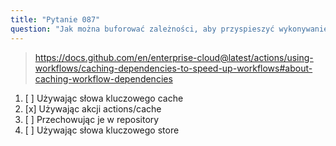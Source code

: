 ```yaml
---
title: "Pytanie 087"
question: "Jak można buforować zależności, aby przyspieszyć wykonywanie workflow?"
---
```



> https://docs.github.com/en/enterprise-cloud@latest/actions/using-workflows/caching-dependencies-to-speed-up-workflows#about-caching-workflow-dependencies
1. [ ] Używając słowa kluczowego cache
1. [x] Używając akcji actions/cache
1. [ ] Przechowując je w repository
1. [ ] Używając słowa kluczowego store
